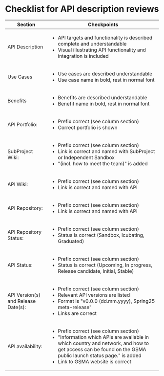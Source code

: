 # Checklist for API description reviews


| **Section** | **Checkpoints** |
|---|---|
| API Description | <ul><li>API targets and functionality is described complete and understandable</li><li>Visual illustrating API functionality and integration is included</li></ul> |
| Use Cases | <ul><li>Use cases are described understandable</li><li>Use case name in bold, rest in normal font</li></ul> |
| Benefits | <ul><li>Benefits are described understandable</li><li>Benefit name in bold, rest in normal font</li></ul> |
| API Portfolio: | <ul><li>Prefix correct (see column section)</li><li>Correct portfolio is shown</li></ul> |
| SubProject Wiki: | <ul><li>Prefix correct (see column section)</li><li>Link is correct and named with SubProject or Independent Sandbox</li><li>"(incl. how to meet the team)" is added</li></ul> |
| API Wiki: | <ul><li>Prefix correct (see column section)</li><li>Link is correct and named with API</li></ul> |
| API Repository: | <ul><li>Prefix correct (see column section)</li><li>Link is correct and named with API</li></ul> |
| API Repository Status: | <ul><li>Prefix correct (see column section)</li><li>Status is correct (Sandbox, Icubating, Graduated)</li></ul> |
| API Status: | <ul><li>Prefix correct (see column section)</li><li>Status is correct (Upcoming, In progress, Release candidate, Initial, Stable)</li></ul> |
| API Version(s) and Release Date(s): | <ul><li>Prefix correct (see column section)</li><li>Relevant API versions are listed</li><li>Format is "v0.0.0 (dd.mm.yyyy), Spring25 meta-release"</li><li>Links are correct</li></ul> |
| API availability: | <ul><li>Prefix correct (see column section)</li><li>"Information which APIs are available in which country and network, and how to get access can be found on the GSMA public launch status page." is added</li><li>Link to GSMA website is correct</li></ul> |
